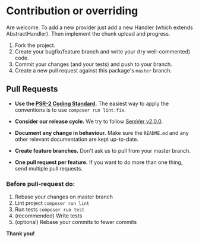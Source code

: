 # Contribution or overriding
Are welcome. To add a new provider just add a new Handler (which extends AbstractHandler). Then implement the chunk
upload and progress.

1. Fork the project.
2. Create your bugfix/feature branch and write your (try well-commented) code.
3. Commit your changes (and your tests) and push to your branch.
4. Create a new pull request against this package's `master` branch.

## Pull Requests

- **Use the [PSR-2 Coding Standard](https://github.com/php-fig/fig-standards/blob/master/accepted/PSR-2-coding-style-guide.md).**
  The easiest way to apply the conventions is to use `composer run lint:fix`.

- **Consider our release cycle.**  We try to follow [SemVer v2.0.0](http://semver.org/). 

- **Document any change in behaviour.**  Make sure the `README.md` and any other relevant 
  documentation are kept up-to-date.

- **Create feature branches.**  Don't ask us to pull from your master branch.

- **One pull request per feature.**  If you want to do more than one thing, send multiple pull requests.

### Before pull-request do:

1. Rebase your changes on master branch
2. Lint project `composer run lint`
3. Run tests `composer run test`
4. (recommended) Write tests
5. (optional) Rebase your commits to fewer commits
  
**Thank you!**

